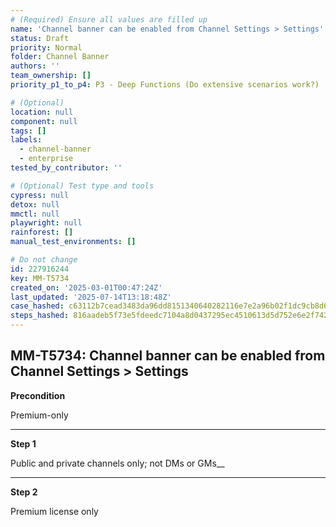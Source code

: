 ```yaml
---
# (Required) Ensure all values are filled up
name: 'Channel banner can be enabled from Channel Settings > Settings'
status: Draft
priority: Normal
folder: Channel Banner
authors: ''
team_ownership: []
priority_p1_to_p4: P3 - Deep Functions (Do extensive scenarios work?)

# (Optional)
location: null
component: null
tags: []
labels:
  - channel-banner
  - enterprise
tested_by_contributor: ''

# (Optional) Test type and tools
cypress: null
detox: null
mmctl: null
playwright: null
rainforest: []
manual_test_environments: []

# Do not change
id: 227916244
key: MM-T5734
created_on: '2025-03-01T00:47:24Z'
last_updated: '2025-07-14T13:18:48Z'
case_hashed: c63112b7cead3483da96dd8151340640282116e7e2a96b02f1dc9cb8d6a2b04d5eb8cf28a523a58d215146aec13e99f0
steps_hashed: 816aadeb5f73e5fdeedc7104a8d0437295ec4510613d5d752e6e2f742901aa074912dca3c077b7f282f47ab6d55a9aad
---
```


<!-- (Auto-generated) Based on frontmatter's "key" and "name" -->

## MM-T5734: Channel banner can be enabled from Channel Settings > Settings

**Precondition**

Premium-only

---

**Step 1**

Public and private channels only; not DMs or GMs\_\_

---

**Step 2**

Premium license only
